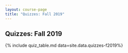 ```yaml
---
layout: course-page
title: "Quizzes: Fall 2019"
---
```


## Quizzes: Fall 2019

{% include quiz_table.md  data=site.data.quizzes-f2019%}

